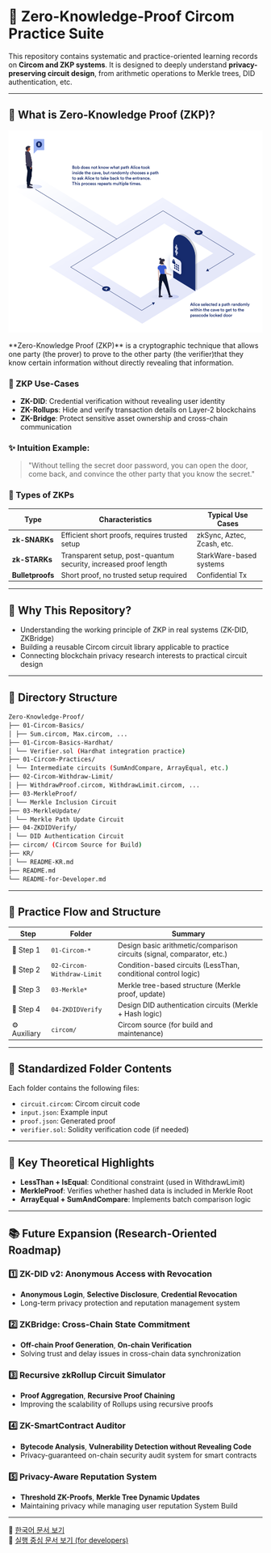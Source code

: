 # 🧬 Zero-Knowledge-Proof Circom Practice Suite

This repository contains systematic and practice-oriented learning records on **Circom and ZKP systems**.
It is designed to deeply understand **privacy-preserving circuit design**, from arithmetic operations to Merkle trees, DID authentication, etc.

---

## 🔐 What is Zero-Knowledge Proof (ZKP)?

<img src=".\Images\Zero-Knowledge-Proof-Concept.PNG" width="600px" height="400px">

\*\*Zero-Knowledge Proof (ZKP)\*\* is a cryptographic technique that allows one party (the prover) to prove to the other party (the verifier) ​​that they know certain information without directly revealing that information.

### 🚩 ZKP Use-Cases

- **ZK-DID**: Credential verification without revealing user identity
- **ZK-Rollups**: Hide and verify transaction details on Layer-2 blockchains
- **ZK-Bridge**: Protect sensitive asset ownership and cross-chain communication

### ✨ Intuition Example:

> "Without telling the secret door password,
> you can open the door, come back, and convince the other party that you know the secret."

### 🧱 Types of ZKPs

| Type             | Characteristics                                                  | Typical Use Cases          |
| ---------------- | ---------------------------------------------------------------- | -------------------------- |
| **zk-SNARKs**    | Efficient short proofs, requires trusted setup                   | zkSync, Aztec, Zcash, etc. |
| **zk-STARKs**    | Transparent setup, post-quantum security, increased proof length | StarkWare-based systems    |
| **Bulletproofs** | Short proof, no trusted setup required                           | Confidential Tx            |

---

## 🧠 Why This Repository?

- Understanding the working principle of ZKP in real systems (ZK-DID, ZKBridge)
- Building a reusable Circom circuit library applicable to practice
- Connecting blockchain privacy research interests to practical circuit design

---

## 🧭 Directory Structure

```bash
Zero-Knowledge-Proof/
├── 01-Circom-Basics/
│ ├── Sum.circom, Max.circom, ...
├── 01-Circom-Basics-Hardhat/
│ └── Verifier.sol (Hardhat integration practice)
├── 01-Circom-Practices/
│ └── Intermediate circuits (SumAndCompare, ArrayEqual, etc.)
├── 02-Circom-Withdraw-Limit/
│ ├── WithdrawProof.circom, WithdrawLimit.circom, ...
├── 03-MerkleProof/
│ └── Merkle Inclusion Circuit
├── 03-MerkleUpdate/
│ └── Merkle Path Update Circuit
├── 04-ZKDIDVerify/
│ └── DID Authentication Circuit
├── circom/ (Circom Source for Build)
├── KR/
│ └── README-KR.md
├── README.md
└── README-for-Developer.md
```

---

## 📂 Practice Flow and Structure

| Step         | Folder                     | Summary                                                                |
| ------------ | -------------------------- | ---------------------------------------------------------------------- |
| 🔹 Step 1    | `01-Circom-*`              | Design basic arithmetic/comparison circuits (signal, comparator, etc.) |
| 🔸 Step 2    | `02-Circom-Withdraw-Limit` | Condition-based circuits (LessThan, conditional control logic)         |
| 🔷 Step 3    | `03-Merkle*`               | Merkle tree-based structure (Merkle proof, update)                     |
| 🔐 Step 4    | `04-ZKDIDVerify`           | Design DID authentication circuits (Merkle + Hash logic)               |
| ⚙️ Auxiliary | `circom/`                  | Circom source (for build and maintenance)                              |

---

## 🔄 Standardized Folder Contents

Each folder contains the following files:

- `circuit.circom`: Circom circuit code
- `input.json`: Example input
- `proof.json`: Generated proof
- `verifier.sol`: Solidity verification code (if needed)

---

## 🔬 Key Theoretical Highlights

- **LessThan + IsEqual**: Conditional constraint (used in WithdrawLimit)
- **MerkleProof**: Verifies whether hashed data is included in Merkle Root
- **ArrayEqual + SumAndCompare**: Implements batch comparison logic

---

## 📚 Future Expansion (Research-Oriented Roadmap)

### 1️⃣ **ZK-DID v2: Anonymous Access with Revocation**

- **Anonymous Login**, **Selective Disclosure**, **Credential Revocation**
- Long-term privacy protection and reputation management system

### 2️⃣ **ZKBridge: Cross-Chain State Commitment**

- **Off-chain Proof Generation**, **On-chain Verification**
- Solving trust and delay issues in cross-chain data synchronization

### 3️⃣ **Recursive zkRollup Circuit Simulator**

- **Proof Aggregation**, **Recursive Proof Chaining**
- Improving the scalability of Rollups using recursive proofs

### 4️⃣ **ZK-SmartContract Auditor**

- **Bytecode Analysis**, **Vulnerability Detection without Revealing Code**
- Privacy-guaranteed on-chain security audit system for smart contracts

### 5️⃣ **Privacy-Aware Reputation System**

- **Threshold ZK-Proofs**, **Merkle Tree Dynamic Updates**
- Maintaining privacy while managing user reputation System Build

---

📎 [한국어 문서 보기](./KR/README-KR.md)  
📎 [실행 중심 문서 보기 (for developers)](./README-for-Developer.md)
